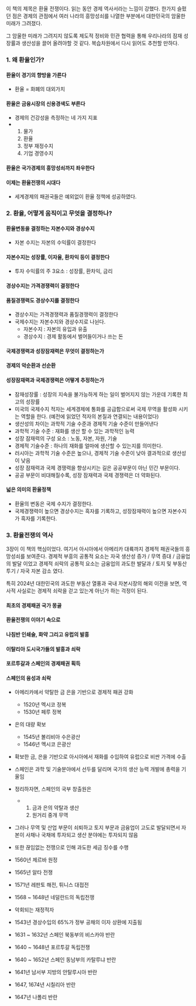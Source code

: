 이 책의 제목은 환율 전쟁이다. 읽는 동안 경제 역사서라는 느낌이 강했다. 한가지 슬펐던 점은 경제의 관점에서 여러 나라의 흥망성쇠를 나열한 부분에서 대한민국의 암울한 미래가 그려졌다.

그 암울한 미래가 그려지지 않도록 제도적 정비와 민관 협력을 통해 우리나라의 잠재 성장률과 생산성을 끌어 올려야할 것 같다. 복습차원에서 다시 읽어도 추천할 만하다.

### 1. 왜 환율인가?
#### 환율이 경기의 향방을 가른다
- 환율 = 화폐의 대외가치
#### 환율은 금융시장의 신용경색도 부른다
- 경제의 건강성을 측정하는 네 가지 지표
-  1. 물가
   2. 환율
   3. 정부 재정수지
   4. 기업 경영수지
#### 환율은 국가경제의 흥망성쇠까지 좌우한다
#### 이제는 환율전쟁의 시대다
- 세계경제의 패권국들은 예외없이 환율 정책에 성공하였다.

### 2. 환율, 어떻게 움직이고 무엇을 결정하나?
#### 환율변동을 결정하는 자본수지와 경상수지
- 자본 수지는 자본의 수익률이 결정한다

#### 자본수지는 성장률, 이자율, 환차익 등이 결정한다
- 투자 수익률의 주 3요소 : 성장률, 환차익, 금리

#### 경상수지는 가격경쟁력이 결정한다
#### 품질경쟁력도 경상수지를 결정한다
- 경상수지는 가격경쟁력과 품질경쟁력이 결정한다
- 국제수지는 자본수지와 경상수지로 나뉜다.
  - 자본수지 : 자본의 유입과 유출
  - 경상수지 : 경제 활동에서 벌어들이거나 쓰는 돈

#### 국제경쟁력과 성장잠재력은 무엇이 결정하는가
#### 경제의 악순환과 선순환
#### 성장잠재력과 국제경쟁력은 어떻게 추정하는가
- 잠재성장률 : 성장의 지속을 불가능하게 하는 일이 벌어지지 않는 가운데 기록한 최고의 성장률
- 미국의 국제수지 적자는 세계경제에 통화를 공급함으로써 국제 무역을 활성화 시키는 역할을 한다. (예전에 읽었던 적자의 본질과 연결되는 내용이었다)
- 생산성의 차이는 과학적 기술 수준과 경제적 기술 수준이 만들어낸다
- 과학적 기술 수준 : 재화를 생산 할 수 있는 과학적인 능력
- 성장 잠재력의 구성 요소 : 노동, 자본, 자원, 기술
- 경제적 기술수준 : 하나의 재화를 얼마에 생산할 수 있는지를 의미한다.
- 러시아는 과학적 기술 수준은 높으나, 경제적 기술 수준이 낮아 결과적으로 생산성이 낮음
- 성장 잠재력과 국제 경쟁력을 향상시키는 길은 공공부문이 아닌 민간 부문이다.
- 공공 부문이 비대해질수록, 성장 잠재력과 국제 경쟁력은 더 약화된다.

#### 넓은 의미의 환율정책
- 환율의 변동은 국제 수지가 결정한다.
- 국제경쟁력이 높으면 경상수지는 흑자를 기록하고, 성장잠재력이 높으면 자본수지가 흑자를 기록한다.

### 3. 환율전쟁의 역사 
3장이 이 책의 핵심이었다. 여기서 아시아에서 아메리카 대륙까지 경제적 패권국들의 흥망성쇠를 보여준다.
경제적 부흥의 공통적 요소는 자국 생산성 증가 / 무역 증대 / 금융업의 발달 이었고
경제적 쇠락의 공통적 요소는 금융업의 과도한 발달과 / 토지 및 부동산 투기 / 자국 자본 감소 였다.

특히 2024년 대한민국의 과도한 부동산 열풍과 국내 자본시장의 해외 이전을 보면, 역사적 사실로는 경제적 쇠락을 걷고 있는게 아닌가 하는 걱정이 된다.

#### 최초의 경제패권 국가 몽골
#### 환율전쟁의 이야기 속으로
#### 나침반 인쇄술, 화약 그리고 유럽의 발흥
#### 이탈리아 도시국가들의 발흥과 쇠락
#### 포르투갈과 스페인의 경제패권 획득
#### 스페인의 융성과 쇠락
- 아메리카에서 약탈한 금 은을 기반으로 경제적 패권 강화
  - 1520년 멕시코 정복
  - 1530년 페루 정복

- 은의 대량 확보
  - 1545년 볼리비아 수은광산
  - 1546년 멕시코 은광산
 
- 확보한 금, 은을 기반으로 아시아에서 재화를 수입하여 유럽으로 비싼 가격에 수출
- 스페인은 과학 및 기술분야에서 선두를 달리며 국가의 생산 능력 개발에 총력을 기울임

- 정리하자면, 스페인의 국부 창출원은
  - 1. 금과 은의 약탈과 생산
    2. 원거리 중개 무역
   
- 그러나 무역 및 산업 부문이 쇠퇴하고 토지 부문과 금융업이 고도로 발달되면서 자본이 사채나 국채에 투자되고 생산 분야에는 투자되지 않음
- 또한 끊임없는 전쟁으로 인해 과도한 세금 징수를 수행

- 1560년 제르바 원정
- 1565년 알타 전쟁
- 1571년 레판토 해전, 튀니스 대접전
- 1568 ~ 1648년 네덜란드의 독립전쟁

- 악회되는 재정적자
- 1543년 경상수입의 65%가 정부 공채의 이자 상환에 지출됨
- 1631 ~ 1632년 스페인 북동부의 비스카야 반란
- 1640 ~ 1648년 포르투갈 독립전쟁
- 1640 ~ 1652년 스페인 동남부의 카탈루냐 반란
- 1641년 남서부 지방의 안탈루시아 반란
- 1647, 1674년 시칠리아 반란
- 1647년 나폴리 반란

####
